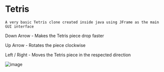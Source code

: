 # Tetris
```A very basic Tetris clone created inside java using JFrame as the main GUI interface```

Down Arrow - Makes the Tetris piece drop faster

Up Arrow - Rotates the piece clockwise

Left / Right - Moves the Tetris piece in the respected direction

![image](https://github.com/Derru/TetrisTafe/assets/31382468/a4fd5189-133c-4077-aa0f-1740f59d63bc)

